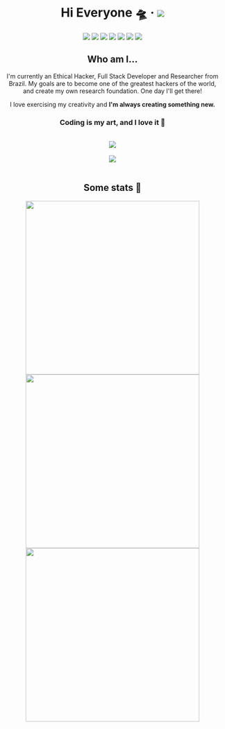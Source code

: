 <p align="center">
  <h1 align="center">Hi Everyone 🛸 &middot; <img src="https://komarev.com/ghpvc/?username=taylorho&color=brightgreen&label=Profile+Visits" /></h1>
  <div align="center">
    <a href="https://github.com/TaylorHo"><img src="https://img.shields.io/badge/-Github-000?style=flat-square&logo=Github&logoColor=white" /></a>
    <a href="https://play.google.com/store/apps/dev?id=7759735844468416963"><img src="https://img.shields.io/badge/-Playstore-494649?style=flat-square&logo=GooglePlay&logoColor=white" /></a>
    <a href="mailto:taylor@hotay.dev"><img src="https://img.shields.io/badge/-Gmail-c14438?style=flat-square&logo=Gmail&logoColor=white" /></a>
    <a href="https://discord.com/users/510580117723152394"><img src="https://img.shields.io/badge/-Discord-5C6BC0?style=flat-square&logo=Discord&logoColor=white" /></a>
    <a href="https://me.hotay.dev"><img src="https://img.shields.io/badge/-Personal%20Blog-241F31?style=flat-square&logo=GNOME-Terminal&logoColor=white" /></a>
    <a href="https://www.linkedin.com/in/hoffmann-taylor/"><img src="https://img.shields.io/badge/-LinkedIn-0e76a8?style=flat-square&logo=LinkedIn&logoColor=white" /></a>
    <a href="#"><img src="https://img.shields.io/static/v1?label=Lv.&style=flat-square&message=20&color=000" /></a>
  </div>
  <h2 align="center">Who am I...</h2>
  <div align="center">
    <p align="center">I'm currently an Ethical Hacker, Full Stack Developer and Researcher from Brazil. My goals are to become one of the greatest hackers of the world, and create my own research foundation. One day I'll get there!</p>
    <p align="center">I love exercising my creativity and <strong>I'm always creating something new.</strong></p>
    <h3>Coding is my art, and I love it 💜</h3>
  </div>
  <br/>
  <div align="center">
    <a href="https://me.hotay.dev/"><img src="https://img.shields.io/badge/-View%20My%20Personal%20Blog%20-20c74c?style=for-the-badge&logo=microdotblog&logoColor=white&logoWidth=40" /></a>
  </div>
  <br/>
  <div align="center">
    <a href="https://g.dev/taylorho"><img src="https://img.shields.io/badge/-View%20My%20Google%20Developer%20Profile-2d8bff?style=for-the-badge&logo=Google&logoColor=white&logoWidth=40" /></a>
  </div>
  <br/>
  <h2 align="center">Some stats 🤩</h2>
  <p align="center">
    <a href="#"><img width="400px" src="https://github-readme-stats.vercel.app/api?username=taylorho&show_icons=true&theme=tokyonight&count_private=true&include_all_commits=true"/></a>
  <a href="#"><img width="400px" src="https://github-readme-stats.vercel.app/api/top-langs?username=taylorho&hide=html&layout=compact&theme=tokyonight&count_private=true&langs_count=4&include_all_commits=true"/></a>
  <a href="#"><img width="400px" src="https://github-readme-stats.vercel.app/api/wakatime?username=taylorho&theme=tokyonight&layout=compact&custom_title=Week%20Stats&langs_count=8"/></a>
  </p>
</p>
